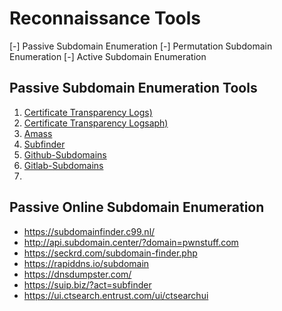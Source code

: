 # Reconnaissance Tools
  [-] Passive Subdomain Enumeration
  [-] Permutation Subdomain Enumeration
  [-] Active Subdomain Enumeration

## Passive Subdomain Enumeration Tools

1. [Certificate Transparency Logs)](https://github.com/0xhardyboy/Bug-Bounty-Scripts/blob/main/crt.sh)
2. [Certificate Transparency Logsaph)]()
3. [Amass](https://github.com/owasp-amass/amass)
4. [Subfinder](https://github.com/projectdiscovery/subfinder)
5. [Github-Subdomains](https://github.com/gwen001/github-subdomains)
6. [Gitlab-Subdomains](https://github.com/gwen001/gitlab-subdomains)
7. 

## Passive Online Subdomain Enumeration
- https://subdomainfinder.c99.nl/
- http://api.subdomain.center/?domain=pwnstuff.com
- https://seckrd.com/subdomain-finder.php
- https://rapiddns.io/subdomain
- https://dnsdumpster.com/
- https://suip.biz/?act=subfinder
- https://ui.ctsearch.entrust.com/ui/ctsearchui
